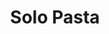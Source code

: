 ---
title: "Solo Pasta"
description: "Solo Pasta"
layout: shop
keywords:
  - 美食競賽
  - 台灣美食
  - 美食精選
datePublished: "2025-06-30"
dateModified: "2025-07-02"
city: "台北市"
district: "大安區"
address: "台北市大安區安和路一段29-1號"
phone: "0227753645"
geo: "25.039197412219607, 121.5506541214211"
google_map: "https://maps.app.goo.gl/76gNRKNC3L82JdFt6"
footinder: "https://footinder.com.tw/%E5%8F%B0%E5%8C%97%E5%B8%82/8766/"
official: "https://www.facebook.com/solopasta/"
award:
  - name: "500盤"
    year: "2024"
    entries:
      - dishes:
          - "後花園義大利麵"
          - "西班牙鐵鍋海鮮飯"

---